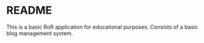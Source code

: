 # README

This is a basic RoR application for educational purposes. Consists of a basic blog management system.
